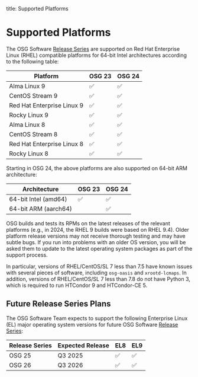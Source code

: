 title: Supported Platforms

Supported Platforms
===================

The OSG Software [Release Series](../release/release_series.md) are supported on Red Hat Enterprise Linux (RHEL)
compatible platforms for 64-bit Intel architectures according to the following table:

| Platform                   | OSG 23  | OSG 24  |
|----------------------------|---------|---------|
| Alma Linux 9               | &#9989; | &#9989; |
| CentOS Stream 9            | &#9989; | &#9989; |
| Red Hat Enterprise Linux 9 | &#9989; | &#9989; |
| Rocky Linux 9              | &#9989; | &#9989; |
| Alma Linux 8               | &#9989; | &#9989; |
| CentOS Stream 8            | &#9989; | &#9989; |
| Red Hat Enterprise Linux 8 | &#9989; | &#9989; |
| Rocky Linux 8              | &#9989; | &#9989; |


Starting in OSG 24, the above platforms are also supported on 64-bit ARM architecture:

| Architecture               | OSG 23  | OSG 24  |
|----------------------------|---------|---------|
| 64-bit Intel (amd64)       | &#9989; | &#9989; |
| 64-bit ARM (aarch64)       |         | &#9989; |


OSG builds and tests its RPMs on the latest releases of the relevant platforms (e.g., in 2024, the RHEL 9 builds were
based on RHEL 9.4).
Older platform release versions may not receive thorough testing and may have subtle bugs.
If you run into problems with an older OS version, you will be asked them to update to the latest operating system
packages as part of the support process.

In particular, versions of RHEL/CentOS/SL 7 less than 7.5 have known issues with several pieces of software, including
`osg-oasis` and `xrootd-lcmaps`.
In addition, versions of RHEL/CentOS/SL 7 less than 7.8 do not have Python 3, which is required to run HTCondor 9 and
HTCondor-CE 5.

Future Release Series Plans
---------------------------

The OSG Software Team expects to support the following Enterprise Linux (EL) major operating system versions for future
OSG Software [Release Series](../release/release_series.md):

| Release Series | Expected Release | EL8     | EL9     |
|----------------|------------------|---------|---------|
| OSG 25         | Q3 2025          | &#9989; | &#9989; |
| OSG 26         | Q3 2026          | &#9989; | &#9989; |
